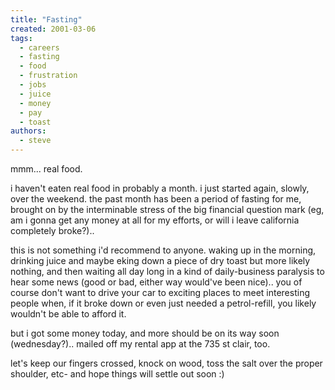 ```yaml
---
title: "Fasting"
created: 2001-03-06
tags: 
  - careers
  - fasting
  - food
  - frustration
  - jobs
  - juice
  - money
  - pay
  - toast
authors: 
  - steve
---
```


mmm... real food.

i haven't eaten real food in probably a month. i just started again, slowly, over the weekend. the past month has been a period of fasting for me, brought on by the interminable stress of the big financial question mark (eg, am i gonna get any money at all for my efforts, or will i leave california completely broke?)..

this is not something i'd recommend to anyone. waking up in the morning, drinking juice and maybe eking down a piece of dry toast but more likely nothing, and then waiting all day long in a kind of daily-business paralysis to hear some news (good or bad, either way would've been nice).. you of course don't want to drive your car to exciting places to meet interesting people when, if it broke down or even just needed a petrol-refill, you likely wouldn't be able to afford it.

but i got some money today, and more should be on its way soon (wednesday?).. mailed off my rental app at the 735 st clair, too.

let's keep our fingers crossed, knock on wood, toss the salt over the proper shoulder, etc- and hope things will settle out soon :)
